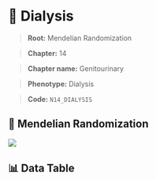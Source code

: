 # 🧪 Dialysis

> **Root:** Mendelian Randomization

> **Chapter:** 14  

> **Chapter name:** Genitourinary

> **Phenotype:** Dialysis  

> **Code:** `N14_DIALYSIS`

## 🧬 Mendelian Randomization  

<img src="/MR/Figures/Forward/N14_DIALYSIS.png"/>

## 📊 Data Table

<CsvTableMRF src="/MR_Data/Forward/N14_DIALYSIS.csv"/>
